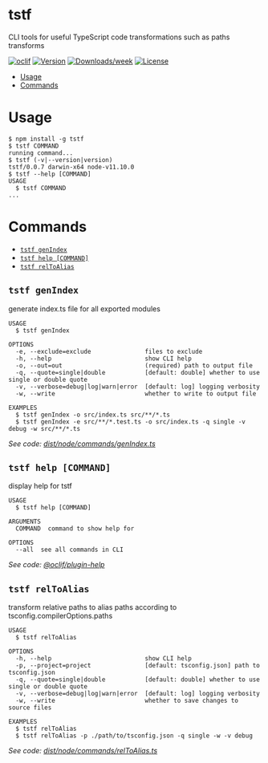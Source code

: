 tstf
====

CLI tools for useful TypeScript code transformations such as paths transforms

[![oclif](https://img.shields.io/badge/cli-oclif-brightgreen.svg)](https://oclif.io)
[![Version](https://img.shields.io/npm/v/tstf.svg)](https://npmjs.org/package/tstf)
[![Downloads/week](https://img.shields.io/npm/dw/tstf.svg)](https://npmjs.org/package/tstf)
[![License](https://img.shields.io/npm/l/tstf.svg)](https://github.com/joonhocho/tstf/blob/master/package.json)

<!-- toc -->
* [Usage](#usage)
* [Commands](#commands)
<!-- tocstop -->
# Usage
<!-- usage -->
```sh-session
$ npm install -g tstf
$ tstf COMMAND
running command...
$ tstf (-v|--version|version)
tstf/0.0.7 darwin-x64 node-v11.10.0
$ tstf --help [COMMAND]
USAGE
  $ tstf COMMAND
...
```
<!-- usagestop -->
# Commands
<!-- commands -->
* [`tstf genIndex`](#tstf-genindex)
* [`tstf help [COMMAND]`](#tstf-help-command)
* [`tstf relToAlias`](#tstf-reltoalias)

## `tstf genIndex`

generate index.ts file for all exported modules

```
USAGE
  $ tstf genIndex

OPTIONS
  -e, --exclude=exclude               files to exclude
  -h, --help                          show CLI help
  -o, --out=out                       (required) path to output file
  -q, --quote=single|double           [default: double] whether to use single or double quote
  -v, --verbose=debug|log|warn|error  [default: log] logging verbosity
  -w, --write                         whether to write to output file

EXAMPLES
  $ tstf genIndex -o src/index.ts src/**/*.ts
  $ tstf genIndex -e src/**/*.test.ts -o src/index.ts -q single -v debug -w src/**/*.ts
```

_See code: [dist/node/commands/genIndex.ts](https://github.com/joonhocho/tstf/blob/v0.0.7/dist/node/commands/genIndex.ts)_

## `tstf help [COMMAND]`

display help for tstf

```
USAGE
  $ tstf help [COMMAND]

ARGUMENTS
  COMMAND  command to show help for

OPTIONS
  --all  see all commands in CLI
```

_See code: [@oclif/plugin-help](https://github.com/oclif/plugin-help/blob/v2.2.0/src/commands/help.ts)_

## `tstf relToAlias`

transform relative paths to alias paths according to tsconfig.compilerOptions.paths

```
USAGE
  $ tstf relToAlias

OPTIONS
  -h, --help                          show CLI help
  -p, --project=project               [default: tsconfig.json] path to tsconfig.json
  -q, --quote=single|double           [default: double] whether to use single or double quote
  -v, --verbose=debug|log|warn|error  [default: log] logging verbosity
  -w, --write                         whether to save changes to source files

EXAMPLES
  $ tstf relToAlias
  $ tstf relToAlias -p ./path/to/tsconfig.json -q single -w -v debug
```

_See code: [dist/node/commands/relToAlias.ts](https://github.com/joonhocho/tstf/blob/v0.0.7/dist/node/commands/relToAlias.ts)_
<!-- commandsstop -->
